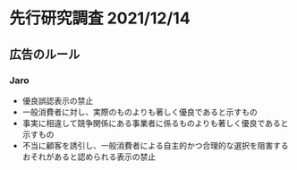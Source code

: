 # 先行研究調査  2021/12/14
## 広告のルール
### Jaro
* 優良誤認表示の禁止
 * 一般消費者に対し、実際のものよりも著しく優良であると示すもの
 * 事実に相違して競争関係にある事業者に係るものよりも著しく優良であると示すもの
 * 不当に顧客を誘引し、一般消費者による自主的かつ合理的な選択を阻害するおそれがあると認められる表示の禁止
 
